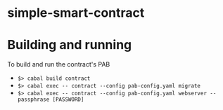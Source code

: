 # simple-smart-contract
# Building and running
To build and run the contract's PAB
- `$> cabal build contract`
- `$> cabal exec -- contract --config pab-config.yaml migrate`
- `$> cabal exec -- contract --config pab-config.yaml webserver --passphrase [PASSWORD]`
